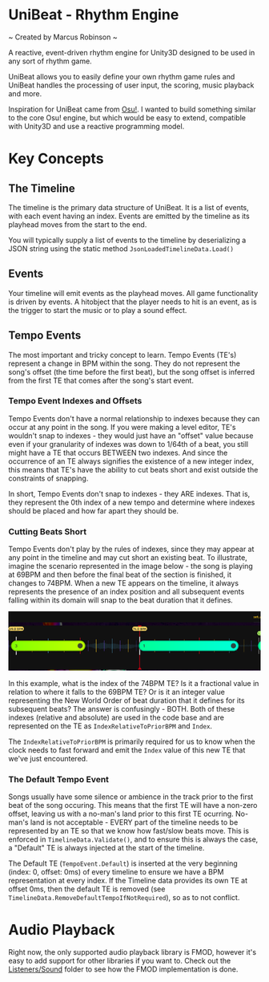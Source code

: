 # UniBeat - Rhythm Engine

~ Created by Marcus Robinson ~

A reactive, event-driven rhythm engine for Unity3D designed to be used in any sort of rhythm game.

UniBeat allows you to easily define your own rhythm game rules and UniBeat handles the processing of user input, the scoring, music playback and more.

Inspiration for UniBeat came from [Osu!](https://github.com/ppy/osu). I wanted to build something similar to the core Osu! engine, but which would be easy to extend, compatible with Unity3D and use a reactive programming model.

# Key Concepts

## The Timeline
The timeline is the primary data structure of UniBeat. It is a list of events, with each event having an index. Events are emitted by the timeline as its playhead moves from the start to the end.

You will typically supply a list of events to the timeline by deserializing a JSON string using the static method `JsonLoadedTimelineData.Load()`

## Events
Your timeline will emit events as the playhead moves. All game functionality is driven by events. A hitobject that the player needs to hit is an event, as is the trigger to start the music or to play a sound effect.

## Tempo Events
The most important and tricky concept to learn. Tempo Events (TE's) represent a change in BPM within the song. They do not represent the song's offset (the time before the first beat), but the song offset is inferred from the first TE that comes after the song's start event.

### Tempo Event Indexes and Offsets
Tempo Events don't have a normal relationship to indexes because they can occur at any point in the song. If you were making a level editor, TE's wouldn't snap to indexes - they would just have an "offset" value because even if your granularity of indexes was down to 1/64th of a beat, you still might have a TE that occurs BETWEEN two indexes. And since the occurrence of an TE always signifies the existence of a new integer index, this means that TE's have the ability to cut beats short and exist outside the constraints of snapping.

In short, Tempo Events don't snap to indexes - they ARE indexes. That is, they represent the 0th index of a new tempo and determine where indexes should be placed and how far apart they should be.

### Cutting Beats Short
Tempo Events don't play by the rules of indexes, since they may appear at any point in the timeline and may cut short an existing beat. To illustrate,  imagine the scenario represented in the image below - the song is playing at 69BPM and then before the final beat of the section is finished, it changes to 74BPM. When a new TE appears on the timeline, it always represents the presence of an index position and all subsequent events falling within its domain will snap to the beat duration that it defines.

![A Beat Cut Short](Docs/Images/TempoEvents.png)

In this example, what is the index of the 74BPM TE? Is it a fractional value in relation to where it falls to the 69BPM TE? Or is it an integer value representing the New World Order of beat duration that it defines for its subsequent beats? The answer is confusingly - BOTH. Both of these indexes (relative and absolute) are used in the code base and are represented on the TE as `IndexRelativeToPriorBPM` and `Index`.

The `IndexRelativeToPriorBPM` is primarily required for us to know when the clock needs to fast forward and emit the `Index` value of this new TE that we've just encountered.

### The Default Tempo Event
Songs usually have some silence or ambience in the track prior to the first beat of the song occuring. This means that the first TE will have a non-zero offset, leaving us with a no-man's land prior to this first TE ocurring. No-man's land is not acceptable - EVERY part of the timeline needs to be represented by an TE so that we know how fast/slow beats move. This is enforced in `TimelineData.Validate()`, and to ensure this is always the case, a "Default" TE is always injected at the start of the timeline.

The Default TE (`TempoEvent.Default`) is inserted at the very beginning (index: 0, offset: 0ms) of every timeline to ensure we have a BPM representation at every index. If the Timeline data provides its own TE at offset 0ms, then the default TE is removed (see `TimelineData.RemoveDefaultTempoIfNotRequired`), so as to not conflict.

# Audio Playback
Right now, the only supported audio playback library is FMOD, however it's easy to add support for other libraries if you want to. Check out the [Listeners/Sound](./Source/Core/Listeners/Sound) folder to see how the FMOD implementation is done.